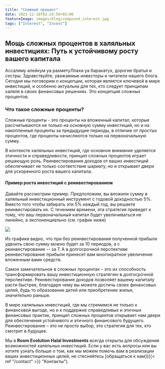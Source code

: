 ```yaml
---
title: "Сложный процент"
date: 2023-11-18T02:24:56+03:00
featureImage: images/blog/compound_interest.jpg
tags: ["Interest", "Invest"]
---
```


## Мощь сложных процентов в халяльных инвестициях: Путь к устойчивому росту вашего капитала


Ассаляму алейкум уа рахметуЛлахи уа баракатух, дорогие братья и сестры. 
Здравствуйте, уважаемые инвесторы и читатели нашего блога. Сегодня мы поговорим о концепции, которая является ключевой в мире инвестиций, и особенно актуальна для тех, кто следует принципам халяля в своих финансовых решениях. Это концепция сложных процентов.

### Что такое сложные проценты?
Сложные проценты - это проценты на вложенный капитал, которые рассчитываются не только на основную сумму инвестиций, но и на накопленные проценты за предыдущие периоды, в отличие от простых процентов, где проценты начисляются только на первоначальную сумму.


В контексте халяльных инвестиций, где основное внимание уделяется этичности и справедливости, принцип сложных процентов играет решающую роль. Реинвестирование доходов от ваших инвестиций обеспечивает не только соответствие шариату, но и открывает двери для ускоренного роста вашего капитала.

#### Пример роста инвестиций с реинвестированием
Давайте рассмотрим пример. Предположим, вы вложили сумму в халяльный инвестиционный инструмент с годовой доходностью 5%. Вместо того чтобы забирать эти 5% каждый год, вы решаете реинвестировать их. С течением времени, эта стратегия приведет к тому, что ваш первоначальный капитал будет увеличиваться не линейно, а экспоненциально (см. график ниже)

![](/images/blog/compound_interest_graph.jpg)

Из графики видно, что при без реинвестирования полученной прибыли удвоить свою сумму можно будет за 10 периодов, а с реинвестирование -- за 7. А в долгосрочной перспективе реинвестирование прибыли принесет вам многократное увеличение вложенным вами средств.

Самое замечательное в сложных процентах – это их способность трансформировать вашу инвестиционную стратегию в долгосрочной перспективе. Реинвестирование доходов позволяет вашему капиталу расти быстрее, благодаря чему вы можете достичь своих финансовых целей, будь то образование детей или приобретение жилья, значительно раньше.

В мире халяльных инвестиций, где мы стремимся не только к финансовой выгоде, но и к поддержке справедливых и этичных финансовых практик, принцип сложных процентов открывает нам двери для обеспечения устойчивого и этичного финансового будущего. Реинвестирование – это не просто выбор, это стратегия для тех, кто смотрит в будущее.

Мы в **Room Evolution Halal Investments** всегда открыты для обсуждения возможностей халяльных инвестиций. Если у вас есть вопросы или вы хотите узнать больше о том, как мы можем помочь вам в реализации ваших инвестиционных целей, не стесняйтесь [обращаться к нам]({{< ref "/contact" >}} "Контакты").

